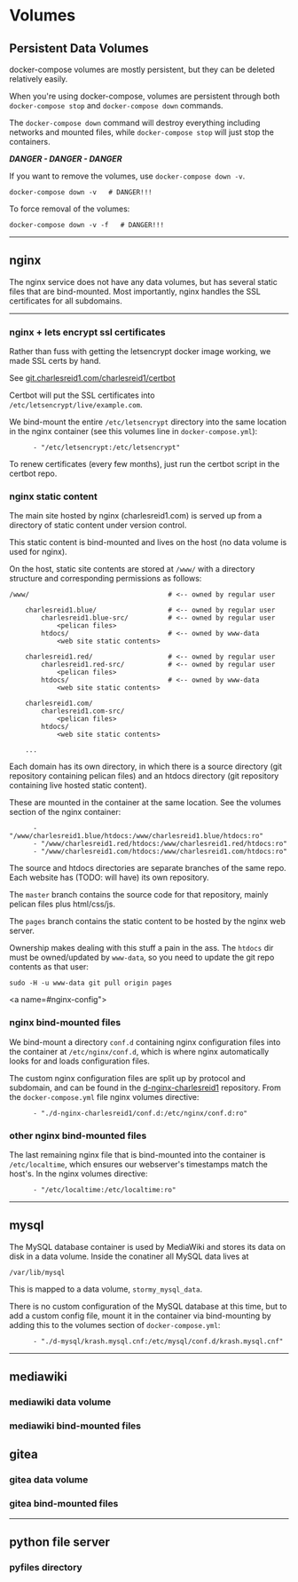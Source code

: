 # Volumes

<a name="#persistent"></a>
## Persistent Data Volumes

docker-compose volumes are mostly persistent, but they can
be deleted relatively easily.

When you're using docker-compose, volumes are persistent
through both `docker-compose stop` and `docker-compose down` commands.

The `docker-compose down` command will destroy everything including networks
and mounted files, while `docker-compose stop` will just stop the containers.

***DANGER - DANGER - DANGER***

If you want to remove the volumes, use `docker-compose down -v`.

```
docker-compose down -v   # DANGER!!!
```

To force removal of the volumes:

```
docker-compose down -v -f   # DANGER!!!
```

-----

<a name="#nginx"></a>
## nginx

The nginx service does not have any data volumes, 
but has several static files that are bind-mounted.
Most importantly, nginx handles the SSL certificates
for all subdomains.

-----

<a name="#nginx-ssl"></a>
### nginx + lets encrypt ssl certificates

Rather than fuss with getting the letsencrypt 
docker image working, we made SSL certs by hand.

See [git.charlesreid1.com/charlesreid1/certbot](https://git.charlesreid1.com/charlesreid1/certbot)

Certbot will put the SSL certificates into
`/etc/letsencrypt/live/example.com`.

We bind-mount the entire `/etc/letsencrypt` directory
into the same location in the nginx container 
(see this volumes line in `docker-compose.yml`):

```
      - "/etc/letsencrypt:/etc/letsencrypt"
```

To renew certificates (every few months), just run the certbot script in the certbot repo.

<a name="#nginx-static"></a>
### nginx static content

The main site hosted by nginx (charlesreid1.com) is served up 
from a directory of static content under version control.

This static content is bind-mounted and lives on the host 
(no data volume is used for nginx).

On the host, static site contents are stored at `/www/` 
with a directory structure and corresponding permissions
as follows:

```
/www/                                   # <-- owned by regular user

    charlesreid1.blue/                  # <-- owned by regular user
        charlesreid1.blue-src/          # <-- owned by regular user
            <pelican files>
        htdocs/                         # <-- owned by www-data
            <web site static contents>

    charlesreid1.red/                   # <-- owned by regular user
        charlesreid1.red-src/           # <-- owned by regular user
            <pelican files>
        htdocs/                         # <-- owned by www-data
            <web site static contents>

    charlesreid1.com/
        charlesreid1.com-src/
            <pelican files>
        htdocs/
            <web site static contents>

    ...
```

Each domain has its own directory, in which there is a source directory 
(git repository containing pelican files) and an htdocs directory
(git repository containing live hosted static content).

These are mounted in the container at the same location.
See the volumes section of the nginx container:

```
      - "/www/charlesreid1.blue/htdocs:/www/charlesreid1.blue/htdocs:ro"
      - "/www/charlesreid1.red/htdocs:/www/charlesreid1.red/htdocs:ro"
      - "/www/charlesreid1.com/htdocs:/www/charlesreid1.com/htdocs:ro"
```

The source and htdocs directories are separate branches of the same repo.
Each website has (TODO: will have) its own repository.

The `master` branch contains the source code for that repository,
mainly pelican files plus html/css/js.

The `pages` branch contains the static content to be hosted 
by the nginx web server.

Ownership makes dealing with this stuff a pain in the ass.
The `htdocs` dir must be owned/updated by `www-data`, 
so you need to update the git repo contents as that user:

```
sudo -H -u www-data git pull origin pages
```

<a name=#nginx-config"></a>
### nginx bind-mounted files

We bind-mount a directory `conf.d` containing 
nginx configuration files into the container 
at `/etc/nginx/conf.d`, which is where nginx
automatically looks for and loads configuration 
files.

The custom nginx configuration files are split up
by protocol and subdomain, and can be found 
in the [d-nginx-charlesreid1](https://git.charlesreid1.com/docker/d-nginx-charlesreid1)
repository. From the `docker-compose.yml` file
nginx volumes directive:

```
      - "./d-nginx-charlesreid1/conf.d:/etc/nginx/conf.d:ro"
```

<a name="#nginx-files"></a>
### other nginx bind-mounted files

The last remaining nginx file that is bind-mounted into the container
is `/etc/localtime`, which ensures our webserver's timestamps match 
the host's. In the nginx volumes directive:

```
      - "/etc/localtime:/etc/localtime:ro"
```

-----

<a name="#mysql"></a>
## mysql

The MySQL database container is used by MediaWiki 
and stores its data on disk in a data volume.
Inside the conatiner all MySQL data lives at

```
/var/lib/mysql
```

This is mapped to a data volume, `stormy_mysql_data`.

There is no custom configuration of the MySQL database
at this time, but to add a custom config file,
mount it in the container via bind-mounting
by adding this to the volumes section of 
`docker-compose.yml`:

```
      - "./d-mysql/krash.mysql.cnf:/etc/mysql/conf.d/krash.mysql.cnf"
```

-----

<a name="#mw"></a>
## mediawiki

<a name="#mw-data"></a>
### mediawiki data volume

<a name="#mw-files"></a>
### mediawiki bind-mounted files



<a name="#gitea"></a>
## gitea

<a name="#gitea-data"></a>
### gitea data volume

<a name="#gitea-files"></a>
### gitea bind-mounted files

-----

<a name="#pyfiles"></a>
## python file server

<a name="#pyfiles-dir"></a>
### pyfiles directory

